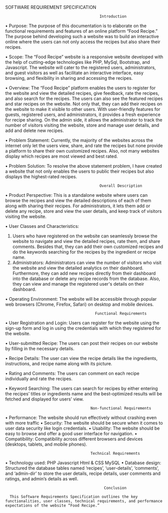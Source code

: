 SOFTWARE REQUIREMENT SPECIFICATION

                                              Introduction

•	Purpose: 
    The purpose of this documentation is to elaborate on the functional requirements and features of an online platform “Food Recipe.” The purpose behind developing such a website was to build an interactive online where the users can not only access the recipes but also share their recipes.

•	Scope: 
    The “Food Recipe” website is a responsive website developed with the help of cutting-edge technologies like PHP, MySql, Bootstrap, and Javascript. The website will cater to the registered users, administrators, and guest visitors as well as facilitate an interactive interface, easy browsing, and flexibility in sharing and accessing the recipes.

•	Overview:
    The “Food Recipe” platform enables the users to register for the website and view the detailed recipes, give feedback, rate the recipes, and also search for the recipes. The users can also see the featured recipes and star recipes on the website. Not only that, they can add their recipes on the website to make it visible to other users. With user-friendly features for guests, registered users, and administrators, it provides a fresh experience for recipe sharing. On the admin side, it allows the administrator to track the number of visitors visiting the website, store and manage user details, and add and delete new recipes.

•	Problem Statement:
    Currently, the majority of the websites across the internet only let the users view, share, and rate the recipes but none provide a platform to share their own customized recipes. Also, not many websites display which recipes are most viewed and best rated.

•	Problem Solution: 
    To resolve the above statement problem, I have created a website that not only enables the users to public their recipes but also displays the highest-rated recipes.


                                              Overall Description

•	Product Perspective: 
  This is a standalone website where users can browse the recipes and view the detailed descriptions of each of them along with sharing their recipes. For administrators, it lets them add or delete any recipe, store and view the user details, and keep track of visitors visiting the website.

•	User Classes and Characteristics:
  1. Users who have registered on the website can seamlessly browse the website to navigate and view the detailed recipes, rate them, and share comments. Besides that, they can add their own customized recipes and do the keywords searching for the recipes by the ingredient or recipe name.
  2. Administrators: Administrators can view the number of visitors who visit the website and view the detailed analytics on their dashboard. Furthermore, they can add new recipes directly from their dashboard into the database or delete any recipe records from the database. Also, they can view and manage the registered user's details on their dashboard.
     
•	Operating Environment: 
    The website will be accessible through popular web browsers (Chrome, Firefox, Safari) on desktop and mobile devices.	


                                            Functional Requirements

•	User Registration and Login:
    Users can register for the website using the sign-up form and log in using the credentials with which they registered for the website.
    
•	User-submitted Recipe:
    The users can post their recipes on our website by filling in the necessary details.
    
•	Recipe Details:
    The user can view the recipe details like the ingredients, instructions, and recipe name along with its picture. 
    
•	Rating and Comments:
    The users can comment on each recipe individually and rate the recipes.
    
•	Keyword Searching:
    The users can search for recipes by either entering the recipes’ titles or ingredients name and the best-optimized results will be fetched and displayed for users’ view.
  
  
                                          Non-functional Requirements

•	Performance:
    The website should run effectively without crashing even with more traffic
•	Security:
    The website should be secure when it comes to user data security like login credentials.
•	Usability:
    The website should be easy to browse and offer a good user interface for navigation.
•	Compatibility:
    Compatibility across different browsers and devices (desktops, tablets, and mobile phones).



                                          Technical Requirements
                                          
  •	Technology used:
    PHP
    Javascript
    Html & CSS
    MySQL
  •	Database design:
    Structured the database tables named ‘recipes’, ‘user-details’, ‘comments’, and ‘admin-dir’ to store the user details, recipe details, user comments and ratings, and admin’s details as well.
    
    
	                                            Conclusion
                                             
	  This Software Requirements Specification outlines the key functionalities, user classes, technical requirements, and performance expectations of the website “Food Recipe.”
